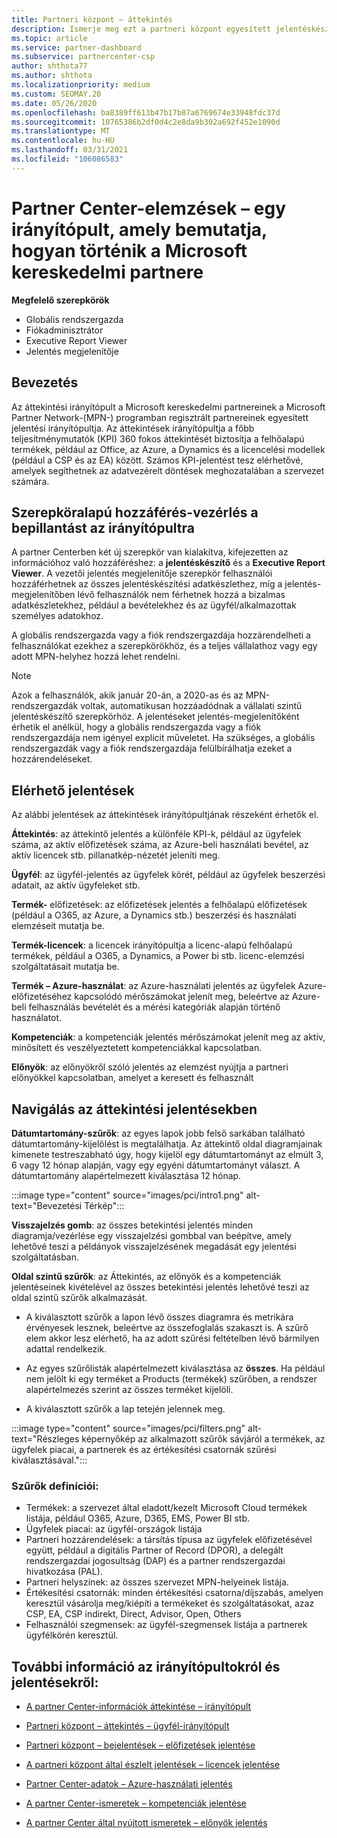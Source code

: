 ```yaml
---
title: Partneri központ – áttekintés
description: Ismerje meg ezt a partneri központ egyesített jelentéskészítési irányítópultját. Ismerje meg, hogyan végezheti el a KPI-ket az értékesítéshez és üzembe helyezéshez, az ügyfelek fejlesztéséhez és egyebekhez.
ms.topic: article
ms.service: partner-dashboard
ms.subservice: partnercenter-csp
author: shthota77
ms.author: shthota
ms.localizationpriority: medium
ms.custom: SEOMAY.20
ms.date: 05/26/2020
ms.openlocfilehash: ba8389ff613b47b17b87a6769674e33948fdc37d
ms.sourcegitcommit: 10765386b2df0d4c2e8da9b302a692f452e1090d
ms.translationtype: MT
ms.contentlocale: hu-HU
ms.lasthandoff: 03/31/2021
ms.locfileid: "106086583"
---
```

# <a name="partner-center-insights---a-dashboard-that-shows-how-a-microsoft-commercial-partner-is-doing"></a>Partner Center-elemzések – egy irányítópult, amely bemutatja, hogyan történik a Microsoft kereskedelmi partnere

**Megfelelő szerepkörök**

- Globális rendszergazda
- Fiókadminisztrátor
- Executive Report Viewer
- Jelentés megjelenítője

## <a name="introduction"></a>Bevezetés

Az áttekintési irányítópult a Microsoft kereskedelmi partnereinek a Microsoft Partner Network-(MPN-) programban regisztrált partnereinek egyesített jelentési irányítópultja. Az áttekintések irányítópultja a főbb teljesítménymutatók (KPI) 360 fokos áttekintését biztosítja a felhőalapú termékek, például az Office, az Azure, a Dynamics és a licencelési modellek (például a CSP és az EA) között. Számos KPI-jelentést tesz elérhetővé, amelyek segíthetnek az adatvezérelt döntések meghozatalában a szervezet számára. 

## <a name="role-based-access-control-to-the-insights-dashboard"></a>Szerepköralapú hozzáférés-vezérlés a bepillantást az irányítópultra

A partner Centerben két új szerepkör van kialakítva, kifejezetten az információhoz való hozzáféréshez: a **jelentéskészítő** és a **Executive Report Viewer**. A vezetői jelentés megjelenítője szerepkör felhasználói hozzáférhetnek az összes jelentéskészítési adatkészlethez, míg a jelentés-megjelenítőben lévő felhasználók nem férhetnek hozzá a bizalmas adatkészletekhez, például a bevételekhez és az ügyfél/alkalmazottak személyes adatokhoz. 

A globális rendszergazda vagy a fiók rendszergazdája hozzárendelheti a felhasználókat ezekhez a szerepkörökhöz, és a teljes vállalathoz vagy egy adott MPN-helyhez hozzá lehet rendelni.  

>[!Note] 
>Azok a felhasználók, akik január 20-án, a 2020-as és az MPN-rendszergazdák voltak, automatikusan hozzáadódnak a vállalati szintű jelentéskészítő szerepkörhöz. A jelentéseket jelentés-megjelenítőként érhetik el anélkül, hogy a globális rendszergazda vagy a fiók rendszergazdája nem igényel explicit műveletet. Ha szükséges, a globális rendszergazdák vagy a fiók rendszergazdája felülbírálhatja ezeket a hozzárendeléseket. 

## <a name="reports-available"></a>Elérhető jelentések

Az alábbi jelentések az áttekintések irányítópultjának részeként érhetők el.

**Áttekintés**: az áttekintő jelentés a különféle KPI-k, például az ügyfelek száma, az aktív előfizetések száma, az Azure-beli használati bevétel, az aktív licencek stb. pillanatkép-nézetét jeleníti meg.

**Ügyfél**: az ügyfél-jelentés az ügyfelek körét, például az ügyfelek beszerzési adatait, az aktív ügyfeleket stb.

**Termék-** előfizetések: az előfizetések jelentés a felhőalapú előfizetések (például a O365, az Azure, a Dynamics stb.) beszerzési és használati elemzéseit mutatja be.

**Termék-licencek**: a licencek irányítópultja a licenc-alapú felhőalapú termékek, például a O365, a Dynamics, a Power bi stb. licenc-elemzési szolgáltatásait mutatja be.

**Termék – Azure-használat**: az Azure-használati jelentés az ügyfelek Azure-előfizetéséhez kapcsolódó mérőszámokat jelenít meg, beleértve az Azure-beli felhasználás bevételét és a mérési kategóriák alapján történő használatot.

**Kompetenciák**: a kompetenciák jelentés mérőszámokat jelenít meg az aktív, minősített és veszélyeztetett kompetenciákkal kapcsolatban.

**Előnyök**: az előnyökről szóló jelentés az elemzést nyújtja a partneri előnyökkel kapcsolatban, amelyet a keresett és felhasznált

## <a name="navigating-the-insights-reports"></a>Navigálás az áttekintési jelentésekben

**Dátumtartomány-szűrők**: az egyes lapok jobb felső sarkában található dátumtartomány-kijelölést is megtalálhatja. Az áttekintő oldal diagramjainak kimenete testreszabható úgy, hogy kijelöl egy dátumtartományt az elmúlt 3, 6 vagy 12 hónap alapján, vagy egy egyéni dátumtartományt választ. A dátumtartomány alapértelmezett kiválasztása 12 hónap. 

:::image type="content" source="images/pci/intro1.png" alt-text="Bevezetési Térkép":::

**Visszajelzés gomb**: az összes betekintési jelentés minden diagramja/vezérlése egy visszajelzési gombbal van beépítve, amely lehetővé teszi a példányok visszajelzésének megadását egy jelentési szolgáltatásban. 

 
**Oldal szintű szűrők**: az Áttekintés, az előnyök és a kompetenciák jelentéseinek kivételével az összes betekintési jelentés lehetővé teszi az oldal szintű szűrők alkalmazását. 

- A kiválasztott szűrők a lapon lévő összes diagramra és metrikára érvényesek lesznek, beleértve az összefoglalás szakaszt is. A szűrő elem akkor lesz elérhető, ha az adott szűrési feltételben lévő bármilyen adattal rendelkezik. 

- Az egyes szűrőlisták alapértelmezett kiválasztása az **összes**. Ha például nem jelölt ki egy terméket a Products (termékek) szűrőben, a rendszer alapértelmezés szerint az összes terméket kijelöli.

- A kiválasztott szűrők a lap tetején jelennek meg. 

:::image type="content" source="images/pci/filters.png" alt-text="Részleges képernyőkép az alkalmazott szűrők sávjáról a termékek, az ügyfelek piacai, a partnerek és az értékesítési csatornák szűrési kiválasztásával.":::

### <a name="filters-definitions"></a>Szűrők definíciói:

- Termékek: a szervezet által eladott/kezelt Microsoft Cloud termékek listája, például O365, Azure, D365, EMS, Power BI stb.
- Ügyfelek piacai: az ügyfél-országok listája
- Partneri hozzárendelések: a társítás típusa az ügyfelek előfizetésével együtt, például a digitális Partner of Record (DPOR), a delegált rendszergazdai jogosultság (DAP) és a partner rendszergazdai hivatkozása (PAL). 
- Partneri helyszínek: az összes szervezet MPN-helyeinek listája.
- Értékesítési csatornák: minden értékesítési csatorna/díjszabás, amelyen keresztül vásárolja meg/kiépíti a termékeket és szolgáltatásokat, azaz CSP, EA, CSP indirekt, Direct, Advisor, Open, Others
- Felhasználói szegmensek: az ügyfél-szegmensek listája a partnerek ügyfélkörén keresztül.

## <a name="read-about-each-of-the-dashboards-and-reports"></a>További információ az irányítópultokról és jelentésekről:

- [A partner Center-információk áttekintése – irányítópult](pci-overview-report.md)

- [Partneri központ – áttekintés – ügyfél-irányítópult](pci-customer-report.md)

- [Partneri központ – bejelentések – előfizetések jelentése](pci-product-subscriptions-report.md)

- [A partneri központ által észlelt jelentések – licencek jelentése](pci-product-licenses-report.md)

- [Partner Center-adatok – Azure-használati jelentés](pci-azure-usage-report.md)

- [A partner Center-ismeretek – kompetenciák jelentése](pci-competencies-report.md)

- [A partner Center által nyújtott ismeretek – előnyök jelentés](pci-benefits-report.md)
